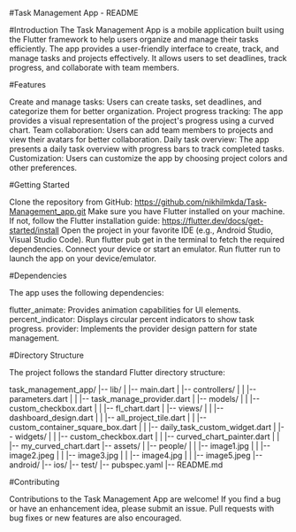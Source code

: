 #Task Management App - README

#Introduction
The Task Management App is a mobile application built using the Flutter framework to help users organize and manage their tasks efficiently. The app provides a user-friendly interface to create, track, and manage tasks and projects effectively. It allows users to set deadlines, track progress, and collaborate with team members.

#Features

Create and manage tasks: Users can create tasks, set deadlines, and categorize them for better organization.
Project progress tracking: The app provides a visual representation of the project's progress using a curved chart.
Team collaboration: Users can add team members to projects and view their avatars for better collaboration.
Daily task overview: The app presents a daily task overview with progress bars to track completed tasks.
Customization: Users can customize the app by choosing project colors and other preferences.


#Getting Started

Clone the repository from GitHub: https://github.com/nikhilmkda/Task-Management_app.git
Make sure you have Flutter installed on your machine. If not, follow the Flutter installation guide: https://flutter.dev/docs/get-started/install
Open the project in your favorite IDE (e.g., Android Studio, Visual Studio Code).
Run flutter pub get in the terminal to fetch the required dependencies.
Connect your device or start an emulator.
Run flutter run to launch the app on your device/emulator.

#Dependencies

The app uses the following dependencies:

flutter_animate: Provides animation capabilities for UI elements.
percent_indicator: Displays circular percent indicators to show task progress.
provider: Implements the provider design pattern for state management.

#Directory Structure

The project follows the standard Flutter directory structure:



task_management_app/
|-- lib/
|   |-- main.dart
|   |-- controllers/
|   |   |-- parameters.dart
|   |   |-- task_manage_provider.dart
|   |-- models/
|   |   |-- custom_checkbox.dart
|   |   |-- fl_chart.dart
|   |-- views/
|   |   |-- dashboard_design.dart
|   |   |-- all_project_tile.dart
|   |   |-- custom_container_square_box.dart
|   |   |-- daily_task_custom_widget.dart
|   |-- widgets/
|   |   |-- custom_checkbox.dart
|   |   |-- curved_chart_painter.dart
|   |   |-- my_curved_chart.dart
|-- assets/
|   |-- people/
|   |   |-- image1.jpg
|   |   |-- image2.jpeg
|   |   |-- image3.jpg
|   |   |-- image4.jpg
|   |   |-- image5.jpeg
|-- android/
|-- ios/
|-- test/
|-- pubspec.yaml
|-- README.md

#Contributing

Contributions to the Task Management App are welcome! If you find a bug or have an enhancement idea, please submit an issue. Pull requests with bug fixes or new features are also encouraged.
